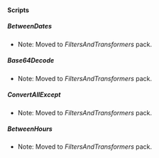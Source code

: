 
#### Scripts
##### BetweenDates
- Note: Moved to *FiltersAndTransformers* pack.
##### Base64Decode
- Note: Moved to *FiltersAndTransformers* pack.
##### ConvertAllExcept
- Note: Moved to *FiltersAndTransformers* pack.
##### BetweenHours
- Note: Moved to *FiltersAndTransformers* pack.
